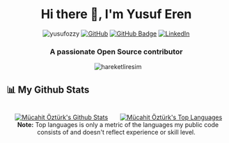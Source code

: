 <h1 align="center">Hi there 👋, I'm Yusuf Eren</h1>

<p align="center"> 
    <img src="https://komarev.com/ghpvc/?username=yusufozzy&label=Profile%20views&color=0e75b6&style=flat" alt="yusufozzy"/>
    <a href="https://github.com/yusufozzy"><img src="https://img.shields.io/github/followers/cosasdepuma.svg?label=GitHub&style=social" alt="GitHub"></a>
    <a href="https://github.com/yusufozzy?tab=followers"><img src="https://img.shields.io/github/followers/yusufozzy?label=Followers&style=social" alt="GitHub Badge"></a>
    <a href="https://www.linkedin.com/in/yusuferenozturk"><img src="https://img.shields.io/badge/LinkedIn--_.svg?style=social&logo=linkedin" alt="LinkedIn"></a>
</p>

<h3 align="center">A passionate Open Source contributor</h3>

<p align="center">&nbsp;
    <img src="https://github.com/saadeghi/saadeghi/blob/master/dino.gif" alt="hareketliresim" />
</p>
        
        
        
       
## 📊 My Github Stats
       

<div align="center">&nbsp;

  <br/>
    <a style="width:50%;float:left" href="https://github.com/yusufozzy/github-readme-stats"><img alt="Mücahit Öztürk's Github Stats" src="https://github-readme-stats.vercel.app/api?username=yusufozzy&show_icons=true&count_private=true&theme=react&hide_border=true&bg_color=0D1117" /></a><a style="width:50%;float:left" href="https://github.com/yusufozzy/github-readme-stats"><img alt="Mücahit Öztürk's Top Languages" src="https://github-readme-stats.vercel.app/api/top-langs/?username=yusufozzy&langs_count=8&count_private=true&layout=compact&theme=react&hide_border=true&bg_color=0D1117" /></a>
  
</div>


<p align="center">&nbsp;
    <b>Note:</b> Top languages is only a metric of the languages my public code consists of and doesn't reflect experience or skill level.
</p>


<!--

<p align="center">&nbsp;

  <br/>
    <a href="https://github.com/yusufozzy/github-readme-stats"><img alt="Yusuf Eren Öztürk's Github Stats" src="https://github-readme-stats.vercel.app/api?username=yusufozzy&show_icons=true&count_private=true&theme=react&hide_border=true&bg_color=0D1117" /></a>
    <a href="https://github.com/yusufozzy/github-readme-stats"><img alt="Yusuf Eren Öztürk's Top Languages" src="https://github-readme-stats.vercel.app/api/top-langs/?username=yusufozzy&langs_count=8&count_private=true&layout=compact&theme=react&hide_border=true&bg_color=0D1117" /></a>
  
</p>
